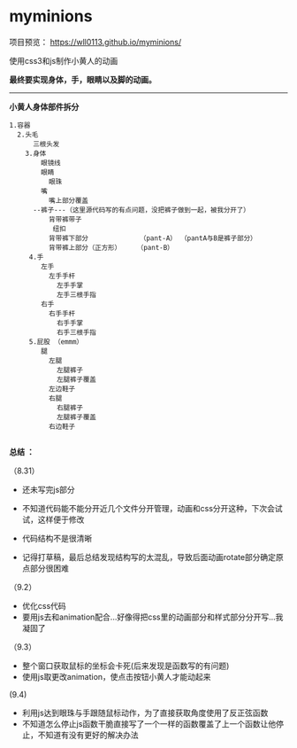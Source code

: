 # myminions

项目预览：  https://wll0113.github.io/myminions/

使用css3和js制作小黄人的动画

**最终要实现身体，手，眼睛以及脚的动画。**

----------
**小黄人身体部件拆分**

```
1.容器
  2.头毛
      三根头发
    3.身体
        眼镜线
        眼睛
          眼珠
        嘴
          嘴上部分覆盖
      --裤子---（这里源代码写的有点问题，没把裤子做到一起，被我分开了）
          背带裤带子
           纽扣
          背带裤下部分             （pant-A） （pantA与B是裤子部分）
          背带裤上部分（正方形）    （pant-B）   
     4.手
        左手
          左手手杆
            左手手掌
            左手三根手指 
        右手
          右手手杆
            右手手掌
            右手三根手指       
     5.屁股 （emmm）
        腿
          左腿
            左腿裤子
            左腿裤子覆盖
          左边鞋子
          右腿
            右腿裤子
            左腿裤子覆盖
          右边鞋子
          
```

**总结 ：**

（8.31）  

 - 还未写完js部分
     
 - 不知道代码能不能分开近几个文件分开管理，动画和css分开这种，下次会试试，这样便于修改
 - 代码结构不是很清晰
 - 记得打草稿，最后总结发现结构写的太混乱，导致后面动画rotate部分确定原点部分很困难

（9.2） 
  

 - 优化css代码
 - 要用js去和animation配合...好像得把css里的动画部分和样式部分分开写...我凝固了
 
 （9.3）
 - 整个窗口获取鼠标的坐标会卡死(后来发现是函数写的有问题)
 - 使用js取更改animation，使点击按钮小黄人才能动起来

  (9.4)
- 利用js达到眼珠与手跟随鼠标动作，为了直接获取角度使用了反正弦函数
- 不知道怎么停止js函数干脆直接写了一个一样的函数覆盖了上一个函数让他停止，不知道有没有更好的解决办法
